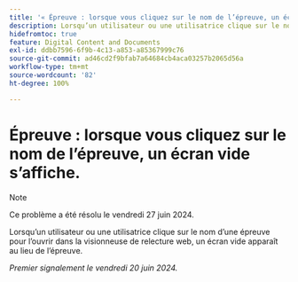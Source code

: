 ```yaml
---
title: '« Épreuve : lorsque vous cliquez sur le nom de l’épreuve, un écran vide s’affiche. »'
description: Lorsqu’un utilisateur ou une utilisatrice clique sur le nom d’une épreuve pour l’ouvrir dans la visionneuse de relecture web, un écran vide apparaît au lieu de l’épreuve.
hidefromtoc: true
feature: Digital Content and Documents
exl-id: ddbb7596-6f9b-4c13-a853-a85367999c76
source-git-commit: ad46cd2f9bfab7a64684cb4aca03257b2065d56a
workflow-type: tm+mt
source-wordcount: '82'
ht-degree: 100%

---
```


# Épreuve : lorsque vous cliquez sur le nom de l’épreuve, un écran vide s’affiche.

>[!NOTE]
>
>Ce problème a été résolu le vendredi 27 juin 2024.

Lorsqu’un utilisateur ou une utilisatrice clique sur le nom d’une épreuve pour l’ouvrir dans la visionneuse de relecture web, un écran vide apparaît au lieu de l’épreuve.

_Premier signalement le vendredi 20 juin 2024._
